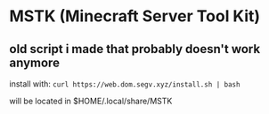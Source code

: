# MSTK (Minecraft Server Tool Kit)

## old script i made that probably doesn't work anymore

install with:
`curl https://web.dom.segv.xyz/install.sh | bash`

will be located in $HOME/.local/share/MSTK

